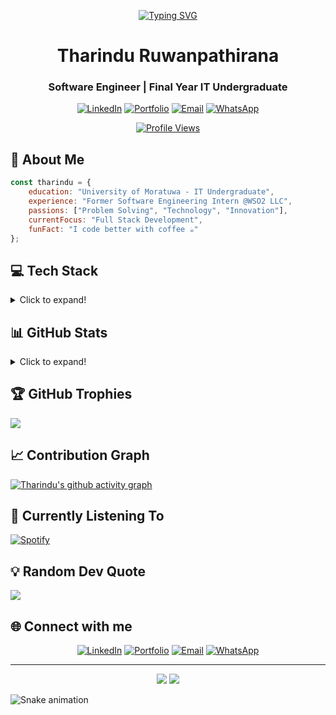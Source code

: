 <div align="center">

[![Typing SVG](https://readme-typing-svg.herokuapp.com?font=Fira+Code&size=30&pause=1000&center=true&vCenter=true&width=500&lines=Hi+👋+I'm+Tharindu;Full+Stack+Developer;Software+Engineering+Student)](https://git.io/typing-svg)
  
# Tharindu Ruwanpathirana
### Software Engineer | Final Year IT Undergraduate

[![LinkedIn](https://img.shields.io/badge/LinkedIn-0077B5?style=for-the-badge&logo=linkedin&logoColor=white)](https://www.linkedin.com/in/tharindu-chathuranga-ruwanpathirana-5917a520a/)
[![Portfolio](https://img.shields.io/badge/Portfolio-000000?style=for-the-badge&logo=safari&logoColor=white)](https://ruwanpathiranatc.netlify.app/)
[![Email](https://img.shields.io/badge/Email-D14836?style=for-the-badge&logo=gmail&logoColor=white)](mailto:chathuranga.rp20000@gmail.com)
[![WhatsApp](https://img.shields.io/badge/WhatsApp-25D366?style=for-the-badge&logo=whatsapp&logoColor=white)](https://wa.me/+94764492334)

[![Profile Views](https://komarev.com/ghpvc/?username=tharindu432&label=Profile%20views&color=0e75b6&style=flat)](https://github.com/tharindu432)

</div>

## 🚀 About Me

```javascript
const tharindu = {
    education: "University of Moratuwa - IT Undergraduate",
    experience: "Former Software Engineering Intern @WSO2 LLC",
    passions: ["Problem Solving", "Technology", "Innovation"],
    currentFocus: "Full Stack Development",
    funFact: "I code better with coffee ☕"
};
```

## 💻 Tech Stack

<details>
<summary>Click to expand!</summary>

### Languages
![JavaScript](https://img.shields.io/badge/JavaScript-F7DF1E?style=for-the-badge&logo=javascript&logoColor=black)
![Java](https://img.shields.io/badge/Java-ED8B00?style=for-the-badge&logo=openjdk&logoColor=white)
![R](https://img.shields.io/badge/R-276DC3?style=for-the-badge&logo=r&logoColor=white)
![C](https://img.shields.io/badge/C-00599C?style=for-the-badge&logo=c&logoColor=white)

### Frontend Development
![React](https://img.shields.io/badge/React-61DAFB?style=for-the-badge&logo=react&logoColor=black)
![Next.js](https://img.shields.io/badge/Next.js-000000?style=for-the-badge&logo=next.js&logoColor=white)
![HTML5](https://img.shields.io/badge/HTML5-E34F26?style=for-the-badge&logo=html5&logoColor=white)
![CSS3](https://img.shields.io/badge/CSS3-1572B6?style=for-the-badge&logo=css3&logoColor=white)

### Backend Development
![Node.js](https://img.shields.io/badge/Node.js-339933?style=for-the-badge&logo=node.js&logoColor=white)
![Express.js](https://img.shields.io/badge/Express.js-000000?style=for-the-badge&logo=express&logoColor=white)
![Spring Boot](https://img.shields.io/badge/Spring_Boot-6DB33F?style=for-the-badge&logo=spring-boot&logoColor=white)
![ASP.NET](https://img.shields.io/badge/ASP.NET-512BD4?style=for-the-badge&logo=.net&logoColor=white)

### Databases & Cloud
![MongoDB](https://img.shields.io/badge/MongoDB-47A248?style=for-the-badge&logo=mongodb&logoColor=white)
![Firebase](https://img.shields.io/badge/Firebase-FFCA28?style=for-the-badge&logo=firebase&logoColor=black)
![MS SQL](https://img.shields.io/badge/MS_SQL-CC2927?style=for-the-badge&logo=microsoft-sql-server&logoColor=white)

### DevOps & Tools
![Docker](https://img.shields.io/badge/Docker-2496ED?style=for-the-badge&logo=docker&logoColor=white)
![Kubernetes](https://img.shields.io/badge/Kubernetes-326CE5?style=for-the-badge&logo=kubernetes&logoColor=white)
![Postman](https://img.shields.io/badge/Postman-FF6C37?style=for-the-badge&logo=postman&logoColor=white)
![VS Code](https://img.shields.io/badge/VS_Code-007ACC?style=for-the-badge&logo=visual-studio-code&logoColor=white)
![Trello](https://img.shields.io/badge/Trello-0052CC?style=for-the-badge&logo=trello&logoColor=white)

### Architecture & Concepts
![Microservices](https://img.shields.io/badge/Microservices-gray?style=for-the-badge)
![OOP](https://img.shields.io/badge/OOP-navy?style=for-the-badge)
![Data Structures](https://img.shields.io/badge/Data_Structures-teal?style=for-the-badge)

</details>

## 📊 GitHub Stats

<details>
<summary>Click to expand!</summary>
<div align="center">
  <img src="https://github-readme-stats.vercel.app/api?username=tharindu432&show_icons=true&theme=tokyonight&hide_border=true" alt="Tharindu's GitHub stats" />
  <img src="https://github-readme-streak-stats.herokuapp.com/?user=tharindu432&theme=tokyonight&hide_border=true" alt="Tharindu's GitHub Streak" />
  <img src="https://github-readme-stats.vercel.app/api/top-langs/?username=tharindu432&layout=compact&theme=tokyonight&hide_border=true" alt="Top Languages" />
</div>
</details>

## 🏆 GitHub Trophies
![](https://github-profile-trophy.vercel.app/?username=tharindu432&theme=tokyonight&no-frame=true&no-bg=false&margin-w=4)

## 📈 Contribution Graph
[![Tharindu's github activity graph](https://github-readme-activity-graph.vercel.app/graph?username=tharindu432&theme=tokyo-night)](https://github.com/ashutosh00710/github-readme-activity-graph)

## 🎵 Currently Listening To
[![Spotify](https://novatorem-spotify-seven.vercel.app/api/spotify)](https://open.spotify.com/user/YOUR_SPOTIFY_USER_ID)

## 💡 Random Dev Quote
![](https://quotes-github-readme.vercel.app/api?type=horizontal&theme=tokyonight)

## 🌐 Connect with me

<div align="center">
  
[![LinkedIn](https://img.shields.io/badge/LinkedIn-0077B5?style=for-the-badge&logo=linkedin&logoColor=white)](https://www.linkedin.com/in/tharindu-chathuranga-ruwanpathirana-5917a520a/)
[![Portfolio](https://img.shields.io/badge/Portfolio-000000?style=for-the-badge&logo=About.me&logoColor=white)](https://ruwanpathiranatc.netlify.app/)
[![Email](https://img.shields.io/badge/Gmail-D14836?style=for-the-badge&logo=gmail&logoColor=white)](mailto:chathuranga.rp20000@gmail.com)
[![WhatsApp](https://img.shields.io/badge/WhatsApp-25D366?style=for-the-badge&logo=whatsapp&logoColor=white)](https://wa.me/+94764492334)

</div>

---

<div align="center">
  <img src="https://forthebadge.com/images/badges/built-with-love.svg"/>
  <img src="https://forthebadge.com/images/badges/powered-by-coffee.svg"/>
</div>

<!-- Snake animation -->
![Snake animation](https://github.com/tharindu432/tharindu432/blob/output/github-contribution-grid-snake.svg)

<!--
Note: To make the Snake animation work, you need to:
1. Create a new repository with the same name as your GitHub username
2. Set up a GitHub Action to generate the snake animation
-->
